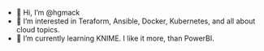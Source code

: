 - 👋 Hi, I’m @hgmack
- 👀 I’m interested in Teraform, Ansible, Docker, Kubernetes, and all about cloud topics.
- 🌱 I’m currently learning KNIME. I like it more, than PowerBI.

<!---
hgmack/hgmack is a ✨ special ✨ repository because its `README.md` (this file) appears on your GitHub profile.
You can click the Preview link to take a look at your changes.
--->
